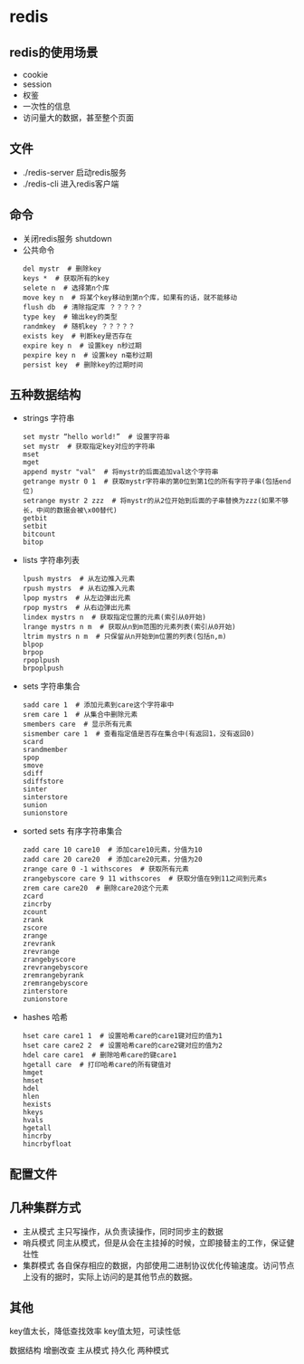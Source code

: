 # redis

## redis的使用场景
- cookie
- session
- 权鉴
- 一次性的信息
- 访问量大的数据，甚至整个页面

## 文件
- ./redis-server
  启动redis服务
- ./redis-cli
  进入redis客户端

## 命令
- 关闭redis服务
  shutdown
- 公共命令
  ```
  del mystr  # 删除key
  keys *  # 获取所有的key
  selete n  # 选择第n个库
  move key n  # 将某个key移动到第n个库，如果有的话，就不能移动
  flush db  # 清除指定库 ？？？？？
  type key  # 输出key的类型
  randmkey  # 随机key ？？？？？
  exists key  # 判断key是否存在
  expire key n  # 设置key n秒过期
  pexpire key n  # 设置key n毫秒过期
  persist key  # 删除key的过期时间
  ```

## 五种数据结构
- strings 字符串
  ```
  set mystr “hello world!”  # 设置字符串
  set mystr  # 获取指定key对应的字符串
  mset
  mget
  append mystr "val"  # 将mystr的后面追加val这个字符串
  getrange mystr 0 1  # 获取mystr字符串的第0位到第1位的所有字符子串(包括end位)
  setrange mystr 2 zzz  # 将mystr的从2位开始到后面的子串替换为zzz(如果不够长，中间的数据会被\x00替代)
  getbit
  setbit
  bitcount
  bitop
  ```
- lists 字符串列表
  ```
  lpush mystrs  # 从左边推入元素
  rpush mystrs  # 从右边推入元素
  lpop mystrs  # 从左边弹出元素
  rpop mystrs  # 从右边弹出元素
  lindex mystrs n  # 获取指定位置的元素(索引从0开始)
  lrange mystrs n m  # 获取从n到m范围的元素列表(索引从0开始)
  ltrim mystrs n m  # 只保留从n开始到m位置的列表(包括n,m)
  blpop
  brpop
  rpoplpush
  brpoplpush
  ```
- sets 字符串集合
  ```
  sadd care 1  # 添加元素到care这个字符串中
  srem care 1  # 从集合中删除元素
  smembers care  # 显示所有元素
  sismember care 1  # 查看指定值是否存在集合中(有返回1，没有返回0)
  scard
  srandmember
  spop
  smove
  sdiff
  sdiffstore
  sinter
  sinterstore
  sunion
  sunionstore
  ```
- sorted sets 有序字符串集合
  ```
  zadd care 10 care10  # 添加care10元素，分值为10
  zadd care 20 care20  # 添加care20元素，分值为20
  zrange care 0 -1 withscores  # 获取所有元素
  zrangebyscore care 9 11 withscores  # 获取分值在9到11之间到元素s
  zrem care care20  # 删除care20这个元素
  zcard
  zincrby
  zcount
  zrank
  zscore
  zrange
  zrevrank
  zrevrange
  zrangebyscore
  zrevrangebyscore
  zremrangebyrank
  zremrangebyscore
  zinterstore
  zunionstore
  ```
- hashes 哈希
  ```
  hset care care1 1  # 设置哈希care的care1键对应的值为1
  hset care care2 2  # 设置哈希care的care2键对应的值为2
  hdel care care1  # 删除哈希care的键care1
  hgetall care  # 打印哈希care的所有键值对
  hmget
  hmset
  hdel
  hlen
  hexists
  hkeys
  hvals
  hgetall
  hincrby
  hincrbyfloat
  ```

## 配置文件

## 几种集群方式
- 主从模式
  主只写操作，从负责读操作，同时同步主的数据
- 哨兵模式
  同主从模式，但是从会在主挂掉的时候，立即接替主的工作，保证健壮性
- 集群模式
  各自保存相应的数据，内部使用二进制协议优化传输速度。访问节点上没有的据时，实际上访问的是其他节点的数据。

## 其他
key值太长，降低查找效率
key值太短，可读性低


数据结构 增删改查
主从模式
持久化 两种模式